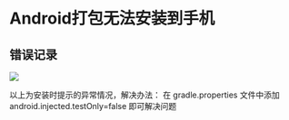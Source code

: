 # Android打包无法安装到手机

## 错误记录

![](/images/2019-08-28-15-58-04.png)

以上为安装时提示的异常情况，解决办法：
在 gradle.properties 文件中添加 android.injected.testOnly=false 即可解决问题